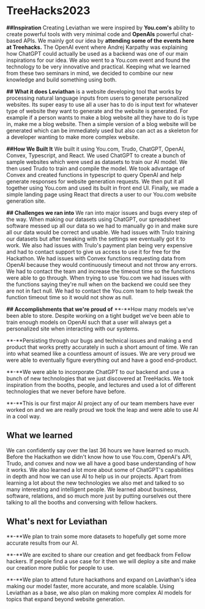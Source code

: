 # TreeHacks2023
**##Inspiration**
 Creating Leviathan we were inspired by **You.com's** ability to create powerful tools with very minimal code and **OpenAIs** powerful chat-based APIs. We mainly got our idea by **attending some of the events here at Treehacks.** The OpenAI event where Andrej Karpathy was explaining how ChatGPT could actually be used as a backend was one of our main inspirations for our idea. We also went to a You.com event and found the technology to be very innovative and practical. Keeping what we learned from these two seminars in mind, we decided to combine our new knowledge and build something using both.

**## What it does**
**Leviathan** is a website developing tool that works by processing natural language inputs from users to generate personalized websites. Its super easy to use all a user has to do is input text for whatever type of website they want to generate and the website is generated. For example if a person wants to make a blog website all they have to do is type in, make me a blog website. Then a simple version of a blog website will be generated which can be immediately used but also can act as a skeleton for a developer wanting to make more complex website.

**##How We Built It** 
We built it using You.com, Trudo, ChatGPT, OpenAI, Convex, Typescript, and React. We used ChatGPT to create a bunch of sample websites which were used as datasets to train our AI model. We then used Trudo to train and compile the model. We took advantage of Convex and created functions in typescript to query OpenAI and help generate responses for website generation requests. We then put it all together using You.com and used its built in front end UI. Finally, we made a simple landing page using React that directs a user to our You.com website generation site.

**## Challenges we ran into**
We ran into major issues and bugs every step of the way. When making our datasets using ChatGPT, our spreadsheet software messed up all our data so we had to manually go in and make sure all our data would be correct and usable. We had issues with Trulo training our datasets but after tweaking with the settings we eventually got it to work. We also had issues with Trulo's payment plan being very expensive and had to contact support to give us access to use it for free for the Hackathon. We had issues with Convex functions requesting data from OpenAI because they would continuously timeout and not throw any errors. We had to contact the team and increase the timeout time so the functions were able to go through. When trying to use You.com we had issues with the functions saying they're null when on the backend we could see they are not in fact null. We had to contact the You.com team to help tweak the function timeout time so it would not show as null.

**## Accomplishments that we're proud of**
**-**How many models we've been able to store. Despite working on a tight budget we've been able to train enough models on OpenAI such that a user will always get a personalized site when interacting with our systems.

**-**Persisting through our bugs and technical issues and making a end product that works pretty accurately in such a short amount of time. We ran into what seamed like a countless amount of issues. We are very proud we were able to eventually figure everything out and have a good end-product.

**-**We were able to incorporate ChatGPT to our backend and use a bunch of new technologies that we just discovered at TreeHacks. We took inspiration from the booths, people, and lectures and used a lot of different technologies that we never before have before. 

**-**This is our first major AI project any of our team members have ever worked on and we are really proud we took the leap and were able to use AI in a cool way.

## What we learned
We can confidently say over the last 36 hours we have learned so much. Before the Hackathon we didn't know how to use You.com, OpenAI's API, Trudo, and convex and now we all have a good base understanding of how it works. We also learned a lot more about some of ChatGPT's capabilities in depth and how we can use AI to help us in our projects. Apart from learning a lot about the new technologies we also met and talked to so many interesting and intelligent people. We learned about business, software, relations, and so much more just by putting ourselves out there talking to all the booths and conversing with fellow hackers. 

## What's next for Leviathan
**-**We plan to train some more datasets to hopefully get some more accurate results from our AI. 

**-**We are excited to share our creation and get feedback from Fellow hackers. If people find a use case for it then we will deploy a site and make our creation more public for people to use.

**-**We plan to attend future hackathons and expand on Laviathan's idea making our model faster, more accurate, and more scalable. Using Leviathan as a base, we also plan on making more complex AI models for topics that expand beyond website generation. 
